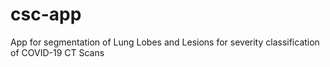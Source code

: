 # csc-app
App for segmentation of Lung Lobes and Lesions for severity classification of COVID-19 CT Scans
